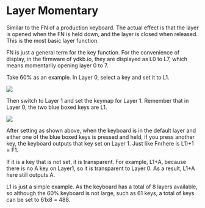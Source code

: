 # Layer Momentary

Similar to the FN of a production keyboard. The actual effect is that the layer is opened when the FN is held down, and the layer is closed when released. This is the most basic layer function.

FN is just a general term for the key function. For the convenience of display, in the firmware of ydkb.io, they are  displayed as L0 to L7, which means momentarily opening layer 0 to 7.

Take 60% as an example. In Layer 0, select a key and set it to L1.

<div style="width: 700px">

![](assets/l-layer-01.png?700)
</div>

Then switch to Layer 1 and set the keymap for Layer 1. Remember that in Layer 0, the two blue boxed keys are L1.

<div style="width: 700px">

![](assets/l-layer-02.png?700)
</div>

After setting as shown above, when the keyboard is in the default layer and either one of the blue boxed keys is pressed and held, if you press another key, the keyboard outputs that key set on Layer 1. Just like Fn(here is L1)+1 = F1.

If it is a key that is not set, it is transparent. For example, L1+A, because there is no A key on Layer1, so it is transparent to Layer 0. As a result, L1+A here still outputs A.

L1 is just a simple example. As the keyboard has a total of 8 layers available, so although the 60% keyboard is not large, such as 61 keys, a total of keys can be set to 61x8 = 488.